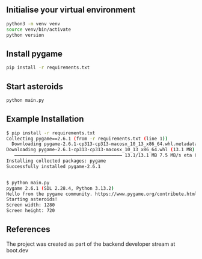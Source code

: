 ## Initialise your virtual environment

```sh
python3 -m venv venv
source venv/bin/activate
python version
```

## Install pygame

```sh
pip install -r requirements.txt
```

## Start asteroids

```sh
python main.py 
```

## Example Installation

```sh
$ pip install -r requirements.txt
Collecting pygame==2.6.1 (from -r requirements.txt (line 1))
  Downloading pygame-2.6.1-cp313-cp313-macosx_10_13_x86_64.whl.metadata (12 kB)
Downloading pygame-2.6.1-cp313-cp313-macosx_10_13_x86_64.whl (13.1 MB)
   ━━━━━━━━━━━━━━━━━━━━━━━━━━━━━━━━━━━━━━━━ 13.1/13.1 MB 7.5 MB/s eta 0:00:00
Installing collected packages: pygame
Successfully installed pygame-2.6.1


$ python main.py 
pygame 2.6.1 (SDL 2.28.4, Python 3.13.2)
Hello from the pygame community. https://www.pygame.org/contribute.html
Starting asteroids!
Screen width: 1280
Screen height: 720
```

## References

The project was created as part of the backend developer stream at boot.dev
